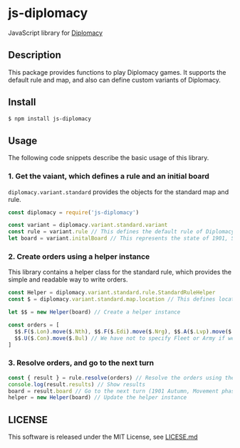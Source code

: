 js-diplomacy
===

JavaScript library for [Diplomacy](https://en.wikipedia.org/wiki/Diplomacy_(game))

## Description
This package provides functions to play Diplomacy games. It supports the default rule and map, and also can define custom variants of Diplomacy.

## Install
```bash
$ npm install js-diplomacy
```

## Usage
The following code snippets describe the basic usage of this library.

### 1. Get the vaiant, which defines a rule and an initial board
`diplomacy.variant.standard` provides the objects for the standard map and rule.

```javascript
const diplomacy = require('js-diplomacy')

const variant = diplomacy.variant.standard.variant
const rule = variant.rule // This defines the default rule of Diplomacy
let board = variant.initalBoard // This represents the state of 1901, Spring.
```

### 2. Create orders using a helper instance
This library contains a helper class for the standard rule, which provides the simple and readable way to write orders.

```javascript
const Helper = diplomacy.variant.standard.rule.StandardRuleHelper
const $ = diplomacy.variant.standard.map.location // This defines locations (e.g., StP_SC, Swe)

let $$ = new Helper(board) // Create a helper instance

const orders = [
  $$.F($.Lon).move($.Nth), $$.F($.Edi).move($.Nrg), $$.A($.Lvp).move($.Yor), // This is a Yor OP.
  $$.U($.Con).move($.Bul) // We have not to specify Fleet or Army if we use `U` function
]
```

### 3. Resolve orders, and go to the next turn
```javascript
const { result } = rule.resolve(orders) // Resolve the orders using the default rule
console.log(result.results) // Show results
board = result.board // Go to the next turn (1901 Autumn, Movement phase)
helper = new Helper(board) // Update the helper instance
```

## LICENSE
This software is released under the MIT License, see [LICESE.md](LICENSE.md)
